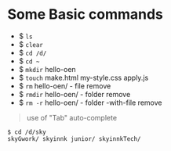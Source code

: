 # Some Basic commands

- $ `ls`
- $ `clear`
- $ `cd /d/`
- $ `cd ~`
- $ `mkdir` hello-oen
- $ `touch` make.html my-style.css apply.js
- $ `rm` hello-oen/ - file remove
- $ `rmdir` hello-oen/ - folder remove
- $ `rm -r` hello-oen/ - folder -with-file remove

> use of "Tab" auto-complete

    $ cd /d/sky
    skyGwork/ skyinnk junior/ skyinnkTech/
